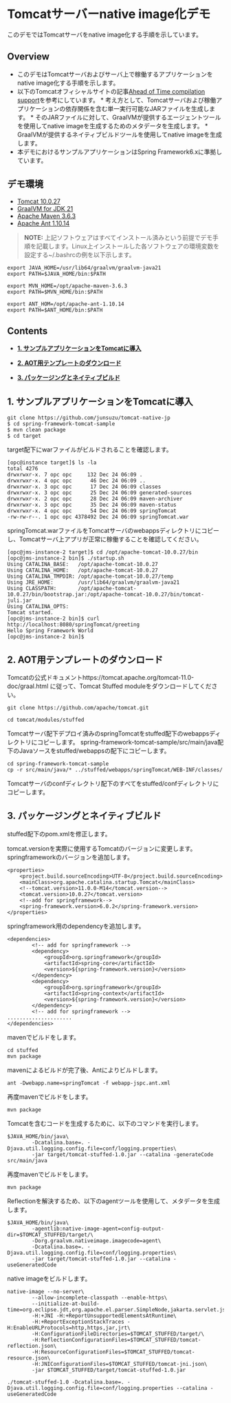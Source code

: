 # Tomcatサーバーnative image化デモ
このデモではTomcatサーバをnative image化する手順を示しています。

## Overview  
* このデモはTomcatサーバおよびサーバ上で稼働するアプリケーションをnative image化する手順を示します。
* 以下のTomcatオフィシャルサイトの記事[Ahead of Time compilation support](https://tomcat.apache.org/tomcat-11.0-doc/graal.html)を参考にしています。
        * 考え方として、Tomcatサーバおよび稼働アプリケーションの依存関係を含む単一実行可能なJARファイルを生成します。
        * そのJARファイルに対して、GraalVMが提供するエージェントツールを使用してnative imageを生成するためのメタデータを生成します。
        * GraalVMが提供するネイティブビルドツールを使用してnative imageを生成します。
* 本デモにおけるサンプルアプリケーションはSpring Framework6.xに準拠しています。

## デモ環境
* [Tomcat 10.0.27](https://tomcat.apache.org/download-10.cgi)
* [GraalVM for JDK 21](https://www.oracle.com/jp/java/technologies/downloads/#graalvmjava21)
* [Apache Maven 3.6.3](https://maven.apache.org/download.cgi)
* [Apache Ant 1.10.14](https://ant.apache.org/bindownload.cgi)

> **NOTE:** 上記ソフトウェアはすべてインストール済みという前提でデモ手順を記載します。Linux上インストールした各ソフトウェアの環境変数を設定する~/.bashrcの例を以下示します。
```
export JAVA_HOME=/usr/lib64/graalvm/graalvm-java21
export PATH=$JAVA_HOME/bin:$PATH

export MVN_HOME=/opt/apache-maven-3.6.3
export PATH=$MVN_HOME/bin:$PATH

export ANT_HOM=/opt/apache-ant-1.10.14
export PATH=$ANT_HOME/bin:$PATH

```

## Contents
* **[1. サンプルアプリケーションをTomcatに導入](#1-サンプルアプリケーションをTomcatに導入)**

* **[2. AOT用テンプレートのダウンロード](#2-AOT用テンプレートのダウンロード)**
   
* **[3. パッケージングとネイティブビルド](#3-パッケージングとネイティブビルド)**

## 1. サンプルアプリケーションをTomcatに導入
```
git clone https://github.com/junsuzu/tomcat-native-jp
$ cd spring-framework-tomcat-sample
$ mvn clean package
$ cd target
```

target配下にwarファイルがビルドされることを確認します。
```
[opc@instance target]$ ls -la
total 4276
drwxrwxr-x. 7 opc opc     132 Dec 24 06:09 .
drwxrwxr-x. 4 opc opc      46 Dec 24 06:09 ..
drwxrwxr-x. 3 opc opc      17 Dec 24 06:09 classes
drwxrwxr-x. 3 opc opc      25 Dec 24 06:09 generated-sources
drwxrwxr-x. 2 opc opc      28 Dec 24 06:09 maven-archiver
drwxrwxr-x. 3 opc opc      35 Dec 24 06:09 maven-status
drwxrwxr-x. 4 opc opc      54 Dec 24 06:09 springTomcat
-rw-rw-r--. 1 opc opc 4378492 Dec 24 06:09 springTomcat.war
```
springTomcat.warファイルをTomcatサーバのwebappsディレクトリにコピーし、Tomcatサーバ上アプリが正常に稼働することを確認してください。

```
[opc@jms-instance-2 target]$ cd /opt/apache-tomcat-10.0.27/bin
[opc@jms-instance-2 bin]$ ./startup.sh
Using CATALINA_BASE:   /opt/apache-tomcat-10.0.27
Using CATALINA_HOME:   /opt/apache-tomcat-10.0.27
Using CATALINA_TMPDIR: /opt/apache-tomcat-10.0.27/temp
Using JRE_HOME:        /usr/lib64/graalvm/graalvm-java21
Using CLASSPATH:       /opt/apache-tomcat-10.0.27/bin/bootstrap.jar:/opt/apache-tomcat-10.0.27/bin/tomcat-juli.jar
Using CATALINA_OPTS:   
Tomcat started.
[opc@jms-instance-2 bin]$ curl http://localhost:8080/springTomcat/greeting
Hello Spring Framework World
[opc@jms-instance-2 bin]$
```

## 2. AOT用テンプレートのダウンロード

Tomcatの公式ドキュメントhttps://tomcat.apache.org/tomcat-11.0-doc/graal.html に従って、Tomcat Stuffed moduleをダウンロードしてください。
```
git clone https://github.com/apache/tomcat.git

cd tomcat/modules/stuffed
```

Tomcatサーバ配下デプロイ済みのspringTomcatをstuffed配下のwebappsディレクトリにコピーします。
spring-framework-tomcat-sample/src/main/java配下のJavaソースをstuffed/webappsの配下にコピーします。
```
cd spring-framework-tomcat-sample
cp -r src/main/java/* ../stuffed/webapps/springTomcat/WEB-INF/classes/
```

Tomcatサーバのconfディレクトリ配下のすべてをstuffed/confディレクトリにコピーします。


## 3. パッケージングとネイティブビルド
stuffed配下のpom.xmlを修正します。

tomcat.versionを実際に使用するTomcatのバージョンに変更します。
springframeworkのバージョンを追加します。

```
<properties>
    <project.build.sourceEncoding>UTF-8</project.build.sourceEncoding>
    <mainClass>org.apache.catalina.startup.Tomcat</mainClass>
    <!--tomcat.version>11.0.0-M14</tomcat.version-->
    <tomcat.version>10.0.27</tomcat.version>
    <!--add for springframework-->
    <spring-framework.version>6.0.2</spring-framework.version>
</properties>
```

springframework用のdependencyを追加します。
```
<dependencies>
        <!-- add for springframework -->
        <dependency>
            <groupId>org.springframework</groupId>
            <artifactId>spring-core</artifactId>
            <version>${spring-framework.version}</version>
        </dependency>       
        <dependency>
            <groupId>org.springframework</groupId>
            <artifactId>spring-context</artifactId>
            <version>${spring-framework.version}</version>
        </dependency>
        <!-- add for springframework -->
.....................
</dependencies>
```

mavenでビルドをします。
```
cd stuffed
mvn package
```
mavenによるビルドが完了後、Antによりビルドします。

```
ant -Dwebapp.name=springTomcat -f webapp-jspc.ant.xml
```

再度mavenでビルドをします。
```
mvn package
```

Tomcatを含むコードを生成するために、以下のコマンドを実行します。
```
$JAVA_HOME/bin/java\
        -Dcatalina.base=. -Djava.util.logging.config.file=conf/logging.properties\
        -jar target/tomcat-stuffed-1.0.jar --catalina -generateCode src/main/java
```

再度mavenでビルドをします。
```
mvn package
```

Reflectionを解決するため、以下のagentツールを使用して、メタデータを生成します。
```
$JAVA_HOME/bin/java\
        -agentlib:native-image-agent=config-output-dir=$TOMCAT_STUFFED/target/\
        -Dorg.graalvm.nativeimage.imagecode=agent\
        -Dcatalina.base=. -Djava.util.logging.config.file=conf/logging.properties\
        -jar target/tomcat-stuffed-1.0.jar --catalina -useGeneratedCode
```

native imageをビルドします。
```
native-image --no-server\
        --allow-incomplete-classpath --enable-https\
        --initialize-at-build-time=org.eclipse.jdt,org.apache.el.parser.SimpleNode,jakarta.servlet.jsp.JspFactory,org.apache.jasper.servlet.JasperInitializer,org.apache.jasper.runtime.JspFactoryImpl\
        -H:+JNI -H:+ReportUnsupportedElementsAtRuntime\
        -H:+ReportExceptionStackTraces -H:EnableURLProtocols=http,https,jar,jrt\
        -H:ConfigurationFileDirectories=$TOMCAT_STUFFED/target/\
        -H:ReflectionConfigurationFiles=$TOMCAT_STUFFED/tomcat-reflection.json\
        -H:ResourceConfigurationFiles=$TOMCAT_STUFFED/tomcat-resource.json\
        -H:JNIConfigurationFiles=$TOMCAT_STUFFED/tomcat-jni.json\
        -jar $TOMCAT_STUFFED/target/tomcat-stuffed-1.0.jar
```

```
./tomcat-stuffed-1.0 -Dcatalina.base=. -Djava.util.logging.config.file=conf/logging.properties --catalina -useGeneratedCode
```